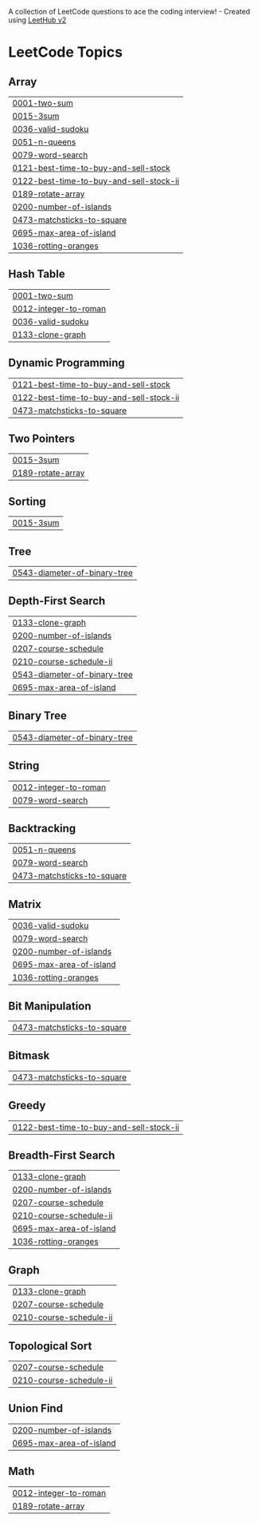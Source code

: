 A collection of LeetCode questions to ace the coding interview! - Created using [LeetHub v2](https://github.com/arunbhardwaj/LeetHub-2.0)
<!---LeetCode Topics Start-->
# LeetCode Topics
## Array
|  |
| ------- |
| [0001-two-sum](https://github.com/obrown4/leetcode/tree/master/0001-two-sum) |
| [0015-3sum](https://github.com/obrown4/leetcode/tree/master/0015-3sum) |
| [0036-valid-sudoku](https://github.com/obrown4/leetcode/tree/master/0036-valid-sudoku) |
| [0051-n-queens](https://github.com/obrown4/leetcode/tree/master/0051-n-queens) |
| [0079-word-search](https://github.com/obrown4/leetcode/tree/master/0079-word-search) |
| [0121-best-time-to-buy-and-sell-stock](https://github.com/obrown4/leetcode/tree/master/0121-best-time-to-buy-and-sell-stock) |
| [0122-best-time-to-buy-and-sell-stock-ii](https://github.com/obrown4/leetcode/tree/master/0122-best-time-to-buy-and-sell-stock-ii) |
| [0189-rotate-array](https://github.com/obrown4/leetcode/tree/master/0189-rotate-array) |
| [0200-number-of-islands](https://github.com/obrown4/leetcode/tree/master/0200-number-of-islands) |
| [0473-matchsticks-to-square](https://github.com/obrown4/leetcode/tree/master/0473-matchsticks-to-square) |
| [0695-max-area-of-island](https://github.com/obrown4/leetcode/tree/master/0695-max-area-of-island) |
| [1036-rotting-oranges](https://github.com/obrown4/leetcode/tree/master/1036-rotting-oranges) |
## Hash Table
|  |
| ------- |
| [0001-two-sum](https://github.com/obrown4/leetcode/tree/master/0001-two-sum) |
| [0012-integer-to-roman](https://github.com/obrown4/leetcode/tree/master/0012-integer-to-roman) |
| [0036-valid-sudoku](https://github.com/obrown4/leetcode/tree/master/0036-valid-sudoku) |
| [0133-clone-graph](https://github.com/obrown4/leetcode/tree/master/0133-clone-graph) |
## Dynamic Programming
|  |
| ------- |
| [0121-best-time-to-buy-and-sell-stock](https://github.com/obrown4/leetcode/tree/master/0121-best-time-to-buy-and-sell-stock) |
| [0122-best-time-to-buy-and-sell-stock-ii](https://github.com/obrown4/leetcode/tree/master/0122-best-time-to-buy-and-sell-stock-ii) |
| [0473-matchsticks-to-square](https://github.com/obrown4/leetcode/tree/master/0473-matchsticks-to-square) |
## Two Pointers
|  |
| ------- |
| [0015-3sum](https://github.com/obrown4/leetcode/tree/master/0015-3sum) |
| [0189-rotate-array](https://github.com/obrown4/leetcode/tree/master/0189-rotate-array) |
## Sorting
|  |
| ------- |
| [0015-3sum](https://github.com/obrown4/leetcode/tree/master/0015-3sum) |
## Tree
|  |
| ------- |
| [0543-diameter-of-binary-tree](https://github.com/obrown4/leetcode/tree/master/0543-diameter-of-binary-tree) |
## Depth-First Search
|  |
| ------- |
| [0133-clone-graph](https://github.com/obrown4/leetcode/tree/master/0133-clone-graph) |
| [0200-number-of-islands](https://github.com/obrown4/leetcode/tree/master/0200-number-of-islands) |
| [0207-course-schedule](https://github.com/obrown4/leetcode/tree/master/0207-course-schedule) |
| [0210-course-schedule-ii](https://github.com/obrown4/leetcode/tree/master/0210-course-schedule-ii) |
| [0543-diameter-of-binary-tree](https://github.com/obrown4/leetcode/tree/master/0543-diameter-of-binary-tree) |
| [0695-max-area-of-island](https://github.com/obrown4/leetcode/tree/master/0695-max-area-of-island) |
## Binary Tree
|  |
| ------- |
| [0543-diameter-of-binary-tree](https://github.com/obrown4/leetcode/tree/master/0543-diameter-of-binary-tree) |
## String
|  |
| ------- |
| [0012-integer-to-roman](https://github.com/obrown4/leetcode/tree/master/0012-integer-to-roman) |
| [0079-word-search](https://github.com/obrown4/leetcode/tree/master/0079-word-search) |
## Backtracking
|  |
| ------- |
| [0051-n-queens](https://github.com/obrown4/leetcode/tree/master/0051-n-queens) |
| [0079-word-search](https://github.com/obrown4/leetcode/tree/master/0079-word-search) |
| [0473-matchsticks-to-square](https://github.com/obrown4/leetcode/tree/master/0473-matchsticks-to-square) |
## Matrix
|  |
| ------- |
| [0036-valid-sudoku](https://github.com/obrown4/leetcode/tree/master/0036-valid-sudoku) |
| [0079-word-search](https://github.com/obrown4/leetcode/tree/master/0079-word-search) |
| [0200-number-of-islands](https://github.com/obrown4/leetcode/tree/master/0200-number-of-islands) |
| [0695-max-area-of-island](https://github.com/obrown4/leetcode/tree/master/0695-max-area-of-island) |
| [1036-rotting-oranges](https://github.com/obrown4/leetcode/tree/master/1036-rotting-oranges) |
## Bit Manipulation
|  |
| ------- |
| [0473-matchsticks-to-square](https://github.com/obrown4/leetcode/tree/master/0473-matchsticks-to-square) |
## Bitmask
|  |
| ------- |
| [0473-matchsticks-to-square](https://github.com/obrown4/leetcode/tree/master/0473-matchsticks-to-square) |
## Greedy
|  |
| ------- |
| [0122-best-time-to-buy-and-sell-stock-ii](https://github.com/obrown4/leetcode/tree/master/0122-best-time-to-buy-and-sell-stock-ii) |
## Breadth-First Search
|  |
| ------- |
| [0133-clone-graph](https://github.com/obrown4/leetcode/tree/master/0133-clone-graph) |
| [0200-number-of-islands](https://github.com/obrown4/leetcode/tree/master/0200-number-of-islands) |
| [0207-course-schedule](https://github.com/obrown4/leetcode/tree/master/0207-course-schedule) |
| [0210-course-schedule-ii](https://github.com/obrown4/leetcode/tree/master/0210-course-schedule-ii) |
| [0695-max-area-of-island](https://github.com/obrown4/leetcode/tree/master/0695-max-area-of-island) |
| [1036-rotting-oranges](https://github.com/obrown4/leetcode/tree/master/1036-rotting-oranges) |
## Graph
|  |
| ------- |
| [0133-clone-graph](https://github.com/obrown4/leetcode/tree/master/0133-clone-graph) |
| [0207-course-schedule](https://github.com/obrown4/leetcode/tree/master/0207-course-schedule) |
| [0210-course-schedule-ii](https://github.com/obrown4/leetcode/tree/master/0210-course-schedule-ii) |
## Topological Sort
|  |
| ------- |
| [0207-course-schedule](https://github.com/obrown4/leetcode/tree/master/0207-course-schedule) |
| [0210-course-schedule-ii](https://github.com/obrown4/leetcode/tree/master/0210-course-schedule-ii) |
## Union Find
|  |
| ------- |
| [0200-number-of-islands](https://github.com/obrown4/leetcode/tree/master/0200-number-of-islands) |
| [0695-max-area-of-island](https://github.com/obrown4/leetcode/tree/master/0695-max-area-of-island) |
## Math
|  |
| ------- |
| [0012-integer-to-roman](https://github.com/obrown4/leetcode/tree/master/0012-integer-to-roman) |
| [0189-rotate-array](https://github.com/obrown4/leetcode/tree/master/0189-rotate-array) |
<!---LeetCode Topics End-->